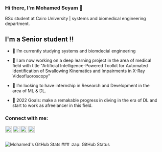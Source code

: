 ### Hi there, I'm Mohamed Seyam 👋

BSc student at Cairo University | systems and biomedical engineering department.

## I'm a Senior student !!

- 🌱 I’m currently studying systems and biomdecial engineering 
- 🔭 I am now working on a deep learning project in the area of medical field with title "Artificial Intelligence-Powered Toolkit for Automated Identification of Swallowing Kinematics and Impairments in X-Ray Videofluoroscopy" 

- 👯 I’m looking to have internship in Research and Development in the area of ML & DL.
- 🥅 2022 Goals: make a remakable progress in diving in the era of DL and start to work as afreelancer in this field. 


### Connect with me:


[<img align="left" alt="codeSTACKr | YouTube" width="22px" src="https://cdn.jsdelivr.net/npm/simple-icons@v3/icons/youtube.svg" />][youtube]
[<img align="left" alt="codeSTACKr | Twitter" width="22px" src="https://cdn.jsdelivr.net/npm/simple-icons@v3/icons/twitter.svg" />][twitter]
[<img align="left" alt="codeSTACKr | LinkedIn" width="22px" src="https://cdn.jsdelivr.net/npm/simple-icons@v3/icons/linkedin.svg" />][linkedin]
[<img align="left" alt="codeSTACKr | Instagram" width="22px" src="https://cdn.jsdelivr.net/npm/simple-icons@v3/icons/instagram.svg" />][instagram]

<br />


<br />
<br />
### :zap: GitHub Status
<img align="left" alt="Mohamed's GitHub Stats" src="https://github-readme-stats.vercel.app/api?username=mohamed-seyam&show_icons=true" />
<br />



[twitter]: https://twitter.com/Mohamed56848980
[youtube]: https://www.youtube.com/channel/UCqCtwlDL94W9XnoBv1F8Syg
[instagram]:https://www.instagram.com/seyam_mo/
[linkedin]: https://www.linkedin.com/in/mohamed-seyam-91b3b81b7/
